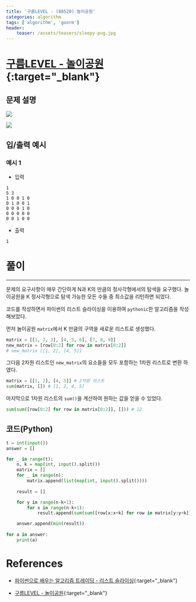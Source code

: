 ```yaml
---
title: '구름LEVEL - (88520) 놀이공원'
categories: algorithm
tags: ['algorithm', 'goorm']
header:
    teaser: /assets/teasers/sleepy-pug.jpg
---
```


# [구름LEVEL - 놀이공원](https://level.goorm.io/exam/88520/%EB%86%80%EC%9D%B4%EA%B3%B5%EC%9B%90/quiz/1){:target="_blank"}

## 문제 설명

![](https://user-images.githubusercontent.com/69145799/117331195-7b011b00-aed1-11eb-86ad-ddd5430cb965.png)

![](https://user-images.githubusercontent.com/69145799/117331291-966c2600-aed1-11eb-8697-361da68df33c.png)

## 입/출력 예시

### 예시 1

* 입력

```
1
5 3
1 0 0 1 0
0 1 0 0 1
0 0 0 1 0
0 0 0 0 0
0 0 1 0 0
```

* 출력

```
1
```

# 풀이

- - -   

문제의 요구사항이 매우 간단하게 N과 K의 만큼의 정사각형에서의 탐색을 요구했다. 놀이공원을 K 정사각형으로 탐색 가능한 모든 수들 중 최소값을 리턴하면 되었다.

코드를 작성하면서 파이썬의 리스트 슬라이싱을 이용하여 `pythonic`한 알고리즘을 작성해보았다.

먼저 놀이공원 `matrix`에서 K 만큼의 구역을 새로운 리스트로 생성했다.

```python
matrix = [[1, 2, 3], [4, 5, 6], [7, 8, 9]]
new_matrix = [row[0:2] for row in matrix[0:2]]
# new_matrix [[1, 2], [4, 5]]
```


그다음 2차원 리스트인 `new_matrix`의 요소들을 모두 포함하는 1차원 리스트로 변환 하였다.

```python
matrix = [[1, 2], [4, 5]] # 2차원 리스트
sum(matrix, []) # [1, 2, 4, 5]
```

마지막으로 1차원 리스트의 `sum()`을 계산하여 원하는 값을 얻을 수 있었다.

```python
sum(sum([row[0:2] for row in matrix[0:2]], [])) # 12
```

## 코드(Python)


```python
t = int(input())
answer = []

for _ in range(t):
    n, k = map(int, input().split())
    matrix = []
    for _ in range(n):
        matrix.append(list(map(int, input().split())))
        
    result = []

    for y in range(n-k+1):
        for x in range(n-k+1):
            result.append(sum(sum([row[x:x+k] for row in matrix[y:y+k]], [])))

    answer.append(min(result))
    
for a in answer:
    print(a)
```

# References

* [파이썬으로 배우는 알고리즘 트레이딩 - 리스트 슬라이싱](https://wikidocs.net/2849){:target="_blank"}

* [구름LEVEL - 놀이공원](https://level.goorm.io/exam/88520/%EB%86%80%EC%9D%B4%EA%B3%B5%EC%9B%90/quiz/1){:target="_blank"}
